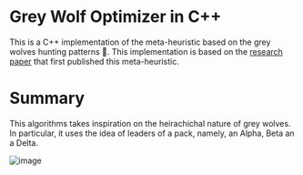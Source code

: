 # Grey Wolf Optimizer in C++

This is a C++ implementation of the meta-heuristic based on the grey wolves hunting patterns :wolf:. This implementation is based on the [research paper](https://www.researchgate.net/publication/260010809_Grey_Wolf_Optimizer) that first published this meta-heuristic. 

# Summary

This algorithms takes inspiration on the heirachichal nature of grey wolves. In particular, it uses the idea of leaders of a pack, namely, an Alpha, Beta an a Delta.

![image](https://github.com/user-attachments/assets/a8ed802d-ff7e-4b7b-a2c3-62238c914a87)
